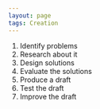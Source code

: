 ```yaml
---
layout: page
tags: Creation
---
```


1. Identify problems
1. Research about it
1. Design solutions
1. Evaluate the solutions
1. Produce a draft
1. Test the draft
1. Improve the draft